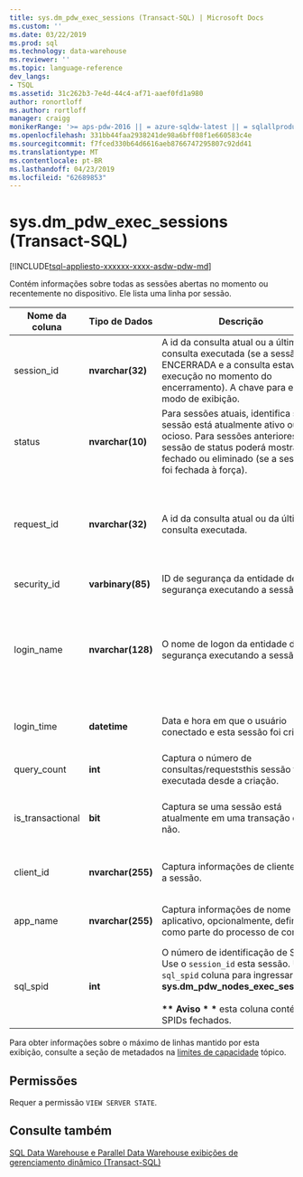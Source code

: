 ```yaml
---
title: sys.dm_pdw_exec_sessions (Transact-SQL) | Microsoft Docs
ms.custom: ''
ms.date: 03/22/2019
ms.prod: sql
ms.technology: data-warehouse
ms.reviewer: ''
ms.topic: language-reference
dev_langs:
- TSQL
ms.assetid: 31c262b3-7e4d-44c4-af71-aaef0fd1a980
author: ronortloff
ms.author: rortloff
manager: craigg
monikerRange: '>= aps-pdw-2016 || = azure-sqldw-latest || = sqlallproducts-allversions'
ms.openlocfilehash: 331bb44faa2938241de98a6bff08f1e660583c4e
ms.sourcegitcommit: f7fced330b64d6616aeb8766747295807c92dd41
ms.translationtype: MT
ms.contentlocale: pt-BR
ms.lasthandoff: 04/23/2019
ms.locfileid: "62689853"
---
```

# <a name="sysdmpdwexecsessions-transact-sql"></a>sys.dm_pdw_exec_sessions (Transact-SQL)
[!INCLUDE[tsql-appliesto-xxxxxx-xxxx-asdw-pdw-md](../../includes/tsql-appliesto-xxxxxx-xxxx-asdw-pdw-md.md)]

  Contém informações sobre todas as sessões abertas no momento ou recentemente no dispositivo. Ele lista uma linha por sessão.  
  
|Nome da coluna|Tipo de Dados|Descrição|Intervalo|  
|-----------------|---------------|-----------------|-----------|  
|session_id|**nvarchar(32)**|A id da consulta atual ou a última consulta executada (se a sessão é ENCERRADA e a consulta estava em execução no momento do encerramento). A chave para este modo de exibição.|Exclusivo em todas as sessões no sistema.|  
|status|**nvarchar(10)**|Para sessões atuais, identifica se a sessão está atualmente ativo ou ocioso. Para sessões anteriores, a sessão de status poderá mostrar fechado ou eliminado (se a sessão foi fechada à força).|'ACTIVE', 'FECHADO', 'OCIOSA', 'ENCERRADO'|  
|request_id|**nvarchar(32)**|A id da consulta atual ou da última consulta executada.|Exclusivo entre todas as solicitações no sistema. NULL se nenhum tiver sido executada.|  
|security_id|**varbinary(85)**|ID de segurança da entidade de segurança executando a sessão.||  
|login_name|**nvarchar(128)**|O nome de logon da entidade de segurança executando a sessão.|Qualquer cadeia de caracteres de acordo com as convenções de nomenclatura do usuário.|  
|login_time|**datetime**|Data e hora em que o usuário conectado e esta sessão foi criada.|Válido **datetime** antes da hora atual.|  
|query_count|**int**|Captura o número de consultas/requeststhis sessão foi executada desde a criação.|Maior que ou igual a 0.|  
|is_transactional|**bit**|Captura se uma sessão está atualmente em uma transação ou não.|0 para a confirmação automática, 1 para transacional.|  
|client_id|**nvarchar(255)**|Captura informações de cliente para a sessão.|Qualquer cadeia de caracteres válida.|  
|app_name|**nvarchar(255)**|Captura informações de nome de aplicativo, opcionalmente, definidas como parte do processo de conexão.|Qualquer cadeia de caracteres válida.|  
|sql_spid|**int**|O número de identificação de SPID. Use o `session_id` esta sessão. Use o `sql_spid` coluna para ingressar **sys.dm_pdw_nodes_exec_sessions**.<br /><br /> **\*\* Aviso \* \***  esta coluna contém SPIDs fechados.||  
  
 Para obter informações sobre o máximo de linhas mantido por esta exibição, consulte a seção de metadados na [limites de capacidade](/azure/sql-data-warehouse/sql-data-warehouse-service-capacity-limits#metadata) tópico.  
  
## <a name="permissions"></a>Permissões  
 Requer a permissão `VIEW SERVER STATE`.  
  
## <a name="see-also"></a>Consulte também  
 [SQL Data Warehouse e Parallel Data Warehouse exibições de gerenciamento dinâmico &#40;Transact-SQL&#41;](../../relational-databases/system-dynamic-management-views/sql-and-parallel-data-warehouse-dynamic-management-views.md)  
  
  
